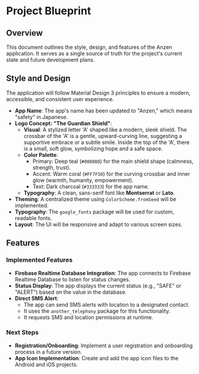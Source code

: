 
# Project Blueprint

## Overview

This document outlines the style, design, and features of the Anzen application. It serves as a single source of truth for the project's current state and future development plans.

## Style and Design

The application will follow Material Design 3 principles to ensure a modern, accessible, and consistent user experience.

*   **App Name**: The app's name has been updated to "Anzen," which means "safety" in Japanese.
*   **Logo Concept: "The Guardian Shield"**:
    *   **Visual**: A stylized letter 'A' shaped like a modern, sleek shield. The crossbar of the 'A' is a gentle, upward-curving line, suggesting a supportive embrace or a subtle smile. Inside the top of the 'A', there is a small, soft glow, symbolizing hope and a safe space.
    *   **Color Palette**:
        *   Primary: Deep teal (`#008080`) for the main shield shape (calmness, strength, trust).
        *   Accent: Warm coral (`#FF7F50`) for the curving crossbar and inner glow (warmth, humanity, empowerment).
        *   Text: Dark charcoal (`#333333`) for the app name.
    *   **Typography**: A clean, sans-serif font like **Montserrat** or **Lato**.
*   **Theming**: A centralized theme using `ColorScheme.fromSeed` will be implemented.
*   **Typography**: The `google_fonts` package will be used for custom, readable fonts.
*   **Layout**: The UI will be responsive and adapt to various screen sizes.

## Features

### Implemented Features

*   **Firebase Realtime Database Integration**: The app connects to Firebase Realtime Database to listen for status changes.
*   **Status Display**: The app displays the current status (e.g., "SAFE" or "ALERT") based on the value in the database.
*   **Direct SMS Alert**:
    *   The app can send SMS alerts with location to a designated contact.
    *   It uses the `another_telephony` package for this functionality.
    *   It requests SMS and location permissions at runtime.

### Next Steps

*   **Registration/Onboarding**: Implement a user registration and onboarding process in a future version.
*   **App Icon Implementation**: Create and add the app icon files to the Android and iOS projects.

